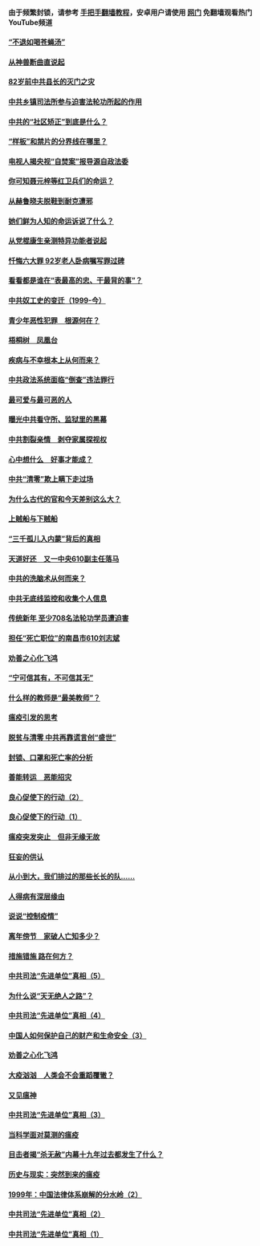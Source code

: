 #### 由于频繁封锁，请参考 [手把手翻墙教程](https://github.com/gfw-breaker/guides/wiki/)，安卓用户请使用 [网门](https://github.com/gfw-breaker/nogfw/blob/master/dl.md?t=04150901) 免翻墙观看热门YouTube频道 

#### [“不退如喝苍蝇汤”](../pages/19/423287.md?t=04150901) 

#### [从神兽断曲直说起](../pages/19/423201.md?t=04150901) 

#### [82岁前中共县长的灭门之灾](../pages/19/423055.md?t=04150901) 

#### [中共乡镇司法所参与迫害法轮功所起的作用](../pages/19/423064.md?t=04150901) 

#### [中共的“社区矫正”到底是什么？](../pages/19/422870.md?t=04150901) 

#### [“样板”和禁片的分界线在哪里？](../pages/19/422704.md?t=04150901) 

#### [电视人揭央视“自焚案”报导源自政法委](../pages/19/422770.md?t=04150901) 

#### [你可知聂元梓等红卫兵们的命运？](../pages/19/422848.md?t=04150901) 

#### [从赫鲁晓夫脱鞋到耐克遭邪](../pages/19/422826.md?t=04150901) 

#### [她们鲜为人知的命运诉说了什么？](../pages/19/422754.md?t=04150901) 

#### [从党棍康生亲测特异功能者说起](../pages/19/422657.md?t=04150901) 

#### [忏悔六大罪 92岁老人卧病嘱写罪过碑](../pages/19/422750.md?t=04150901) 

#### [看看都是谁在“表最高的忠、干最背的事”？](../pages/19/422703.md?t=04150901) 

#### [中共奴工史的变迁（1999-今）](../pages/19/422656.md?t=04150901) 

#### [青少年恶性犯罪　根源何在？](../pages/19/422449.md?t=04150901) 

#### [梧桐树　凤凰台](../pages/19/422442.md?t=04150901) 

#### [疾病与不幸根本上从何而来？](../pages/19/422438.md?t=04150901) 

#### [中共政法系统面临“倒查”违法罪行](../pages/19/422497.md?t=04150901) 

#### [最可爱与最可恶的人](../pages/19/422448.md?t=04150901) 

#### [曝光中共看守所、监狱里的黑幕](../pages/19/422390.md?t=04150901) 

#### [中共割裂亲情　剥夺家属探视权](../pages/19/422364.md?t=04150901) 

#### [心中想什么　好事才能成？](../pages/19/422318.md?t=04150901) 

#### [中共“清零”欺上瞒下走过场](../pages/19/422306.md?t=04150901) 

#### [为什么古代的官和今天差别这么大？](../pages/19/422228.md?t=04150901) 

#### [上贼船与下贼船](../pages/19/422276.md?t=04150901) 

#### [“三千孤儿入内蒙”背后的真相](../pages/19/422229.md?t=04150901) 

#### [天道好还　又一中央610副主任落马](../pages/19/422155.md?t=04150901) 

#### [中共的洗脑术从何而来？](../pages/19/422154.md?t=04150901) 

#### [中共无底线监控和收集个人信息](../pages/19/422039.md?t=04150901) 

#### [传统新年 至少708名法轮功学员遭迫害](../pages/19/421946.md?t=04150901) 

#### [担任“死亡职位”的南昌市610刘志斌](../pages/19/421957.md?t=04150901) 

#### [劝善之心化飞鸿](../pages/19/421164.md?t=04150901) 

#### [“宁可信其有，不可信其无”](../pages/19/421691.md?t=04150901) 

#### [什么样的教师是“最美教师”？](../pages/19/421755.md?t=04150901) 

#### [瘟疫引发的思考](../pages/19/421594.md?t=04150901) 

#### [脱贫与清零 中共再靠谎言创“盛世”](../pages/19/421590.md?t=04150901) 

#### [封锁、口罩和死亡率的分析](../pages/19/421495.md?t=04150901) 

#### [善能转运　恶能招灾](../pages/19/421334.md?t=04150901) 

#### [良心促使下的行动（2）](../pages/19/421361.md?t=04150901) 

#### [良心促使下的行动（1）](../pages/19/421302.md?t=04150901) 

#### [瘟疫突发突止　但非无缘无故](../pages/19/421281.md?t=04150901) 

#### [狂妄的供认](../pages/19/421199.md?t=04150901) 

#### [从小到大，我们排过的那些长长的队……](../pages/19/421243.md?t=04150901) 

#### [人得病有深层缘由](../pages/19/420864.md?t=04150901) 

#### [说说“控制疫情”](../pages/19/420831.md?t=04150901) 

#### [离年傍节　家破人亡知多少？](../pages/19/420563.md?t=04150901) 

#### [措施错施  路在何方？](../pages/19/420076.md?t=04150901) 

#### [中共司法“先进单位”真相（5）](../pages/19/419453.md?t=04150901) 

#### [为什么说“天无绝人之路”？](../pages/19/419618.md?t=04150901) 

#### [中共司法“先进单位”真相（4）](../pages/19/419452.md?t=04150901) 

#### [中国人如何保护自己的财产和生命安全（3）](../pages/19/419405.md?t=04150901) 

#### [劝善之心化飞鸿](../pages/19/418758.md?t=04150901) 

#### [大疫汹汹　人类会不会重蹈覆辙？](../pages/19/419691.md?t=04150901) 

#### [又见瘟神](../pages/19/419225.md?t=04150901) 

#### [中共司法“先进单位”真相（3）](../pages/19/419451.md?t=04150901) 

#### [当科学面对莫测的瘟疫](../pages/19/419625.md?t=04150901) 

#### [目击者揭“杀无赦”内幕十九年过去都发生了什么？](../pages/19/419617.md?t=04150901) 

#### [历史与现实：突然到来的瘟疫](../pages/19/419619.md?t=04150901) 

#### [1999年：中国法律体系崩解的分水岭（2）](../pages/19/419455.md?t=04150901) 

#### [中共司法“先进单位”真相（2）](../pages/19/419450.md?t=04150901) 

#### [中共司法“先进单位”真相（1）](../pages/19/419449.md?t=04150901) 

